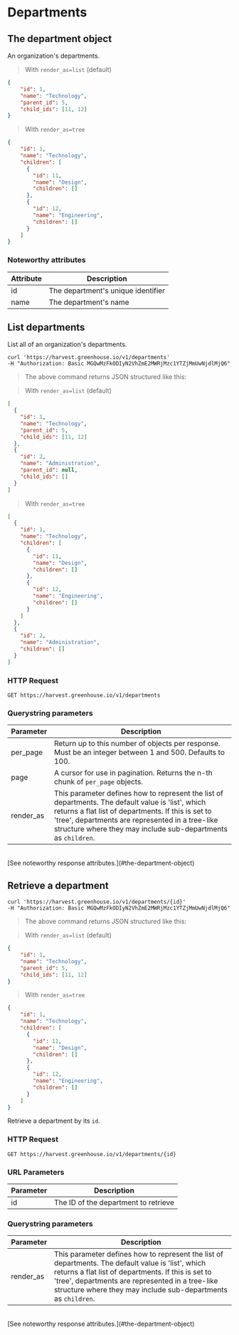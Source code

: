 # Departments

## The department object

An organization's departments.

> With `render_as=list` (default)

```json
{
	"id": 1,
	"name": "Technology",
	"parent_id": 5,
	"child_ids": [11, 12]
}
```

> With `render_as=tree`

```json
{
	"id": 1,
	"name": "Technology",
	"children": [
	  {
	    "id": 11,
	    "name": "Design",
	    "children": []
	  },
	  {
	    "id": 12,
	    "name": "Engineering",
	    "children": []
	  }
	]
}
```

### Noteworthy attributes

| Attribute | Description |
|-----------|-------------|
| id | The department's unique identifier |
| name | The department's name

## List departments

List all of an organization's departments.

```shell
curl 'https://harvest.greenhouse.io/v1/departments' 
-H "Authorization: Basic MGQwMzFkODIyN2VhZmE2MWRjMzc1YTZjMmUwNjdlMjQ6"
```

> The above command returns JSON structured like this:

> With `render_as=list` (default)

```json
[
  {
    "id": 1,
    "name": "Technology",
    "parent_id": 5,
    "child_ids": [11, 12]
  },
  {
    "id": 2,
    "name": "Administration",
    "parent_id": null,
    "child_ids": []
  }
]
```

> With `render_as=tree`

```json
[
  {
    "id": 1,
    "name": "Technology",
    "children": [
	  {
	    "id": 11,
	    "name": "Design",
	    "children": []
	  },
	  {
	    "id": 12,
	    "name": "Engineering",
	    "children": []
	  }
	]
  },
  {
    "id": 2,
    "name": "Administration",
    "children": []
  }
]
```


### HTTP Request

`GET https://harvest.greenhouse.io/v1/departments`

### Querystring parameters

| Parameter | Description |
|-----------|-------------|
| per_page | Return up to this number of objects per response. Must be an integer between 1 and 500. Defaults to 100.
| page | A cursor for use in pagination.  Returns the n-th chunk of `per_page` objects.
| render_as | This parameter defines how to represent the list of departments. The default value is 'list', which returns a flat list of departments.  If this is set to 'tree', departments are represented in a tree-like structure where they may include sub-departments as `children`.

<br>
[See noteworthy response attributes.](#the-department-object)

## Retrieve a department

```shell
curl 'https://harvest.greenhouse.io/v1/departments/{id}' 
-H "Authorization: Basic MGQwMzFkODIyN2VhZmE2MWRjMzc1YTZjMmUwNjdlMjQ6"
```

> The above command returns JSON structured like this:

> With `render_as=list` (default)

```json
{
	"id": 1,
	"name": "Technology",
	"parent_id": 5,
	"child_ids": [11, 12]
}
```

> With `render_as=tree`

```json
{
	"id": 1,
	"name": "Technology",
	"children": [
	  {
	    "id": 11,
	    "name": "Design",
	    "children": []
	  },
	  {
	    "id": 12,
	    "name": "Engineering",
	    "children": []
	  }
	]
}
```

Retrieve a department by its `id`.

### HTTP Request

`GET https://harvest.greenhouse.io/v1/departments/{id}`

### URL Parameters

Parameter | Description
--------- | -----------
id | The ID of the department to retrieve

### Querystring parameters

| Parameter | Description |
|-----------|-------------|
| render_as | This parameter defines how to represent the list of departments. The default value is 'list', which returns a flat list of departments.  If this is set to 'tree', departments are represented in a tree-like structure where they may include sub-departments as `children`.

<br>
[See noteworthy response attributes.](#the-department-object)
